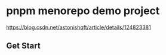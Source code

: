 # pnpm menorepo demo project

https://blog.csdn.net/astonishqft/article/details/124823381

## Get Start

